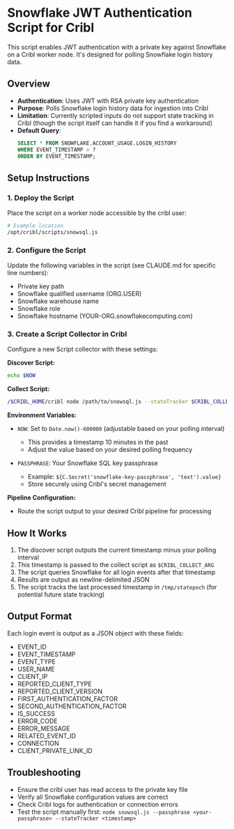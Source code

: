 # Snowflake JWT Authentication Script for Cribl

This script enables JWT authentication with a private key against Snowflake on a Cribl worker node. It's designed for polling Snowflake login history data.

## Overview

- **Authentication**: Uses JWT with RSA private key authentication
- **Purpose**: Polls Snowflake login history data for ingestion into Cribl
- **Limitation**: Currently scripted inputs do not support state tracking in Cribl (though the script itself can handle it if you find a workaround)
- **Default Query**: 
  ```sql
  SELECT * FROM SNOWFLAKE.ACCOUNT_USAGE.LOGIN_HISTORY 
  WHERE EVENT_TIMESTAMP > ? 
  ORDER BY EVENT_TIMESTAMP;
  ```

## Setup Instructions

### 1. Deploy the Script

Place the script on a worker node accessible by the cribl user:
```bash
# Example location
/opt/cribl/scripts/snowsql.js
```

### 2. Configure the Script

Update the following variables in the script (see CLAUDE.md for specific line numbers):
- Private key path
- Snowflake qualified username (ORG.USER)
- Snowflake warehouse name
- Snowflake role
- Snowflake hostname (YOUR-ORG.snowflakecomputing.com)

### 3. Create a Script Collector in Cribl

Configure a new Script collector with these settings:

**Discover Script:**
```bash
echo $NOW
```

**Collect Script:**
```bash
/$CRIBL_HOME/cribl node /path/to/snowsql.js --stateTracker $CRIBL_COLLECT_ARG --passphrase $PASSPHRASE 2>&1
```

**Environment Variables:**
- `NOW`: Set to `Date.now()-600000` (adjustable based on your polling interval)
  - This provides a timestamp 10 minutes in the past
  - Adjust the value based on your desired polling frequency
  
- `PASSPHRASE`: Your Snowflake SQL key passphrase
  - Example: `${C.Secret('snowflake-key-passphrase', 'text').value}`
  - Store securely using Cribl's secret management

**Pipeline Configuration:**
- Route the script output to your desired Cribl pipeline for processing

## How It Works

1. The discover script outputs the current timestamp minus your polling interval
2. This timestamp is passed to the collect script as `$CRIBL_COLLECT_ARG`
3. The script queries Snowflake for all login events after that timestamp
4. Results are output as newline-delimited JSON
5. The script tracks the last processed timestamp in `/tmp/statepoch` (for potential future state tracking)

## Output Format

Each login event is output as a JSON object with these fields:
- EVENT_ID
- EVENT_TIMESTAMP
- EVENT_TYPE
- USER_NAME
- CLIENT_IP
- REPORTED_CLIENT_TYPE
- REPORTED_CLIENT_VERSION
- FIRST_AUTHENTICATION_FACTOR
- SECOND_AUTHENTICATION_FACTOR
- IS_SUCCESS
- ERROR_CODE
- ERROR_MESSAGE
- RELATED_EVENT_ID
- CONNECTION
- CLIENT_PRIVATE_LINK_ID

## Troubleshooting

- Ensure the cribl user has read access to the private key file
- Verify all Snowflake configuration values are correct
- Check Cribl logs for authentication or connection errors
- Test the script manually first: `node snowsql.js --passphrase <your-passphrase> --stateTracker <timestamp>`